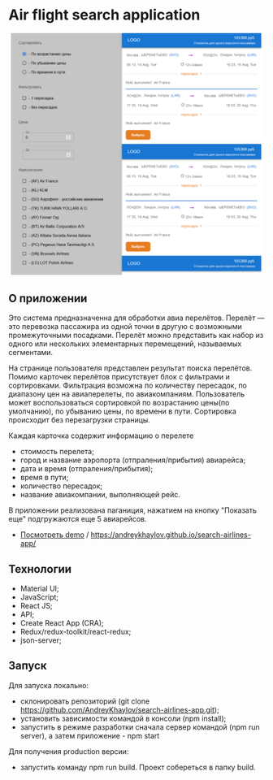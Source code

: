# Air flight search application

<p align="center"><img src="https://github.com/AndreyKhaylov/search-airlines-app/blob/master/public/airlines.png" max-width="800"></p>

## О приложении

Это система предназначенна для обработки авиа перелётов. Перелёт — это перевозка пассажира из одной точки в другую с возможными промежуточными посадками. Перелёт можно представить как набор из одного или нескольких элементарных перемещений, называемых сегментами.
  
На странице пользователя представлен результат поиска перелётов. Помимо карточек перелётов присутствует блок с фильтрами и сортировками. Фильтрация возможна по количеству пересадок, по диапазону цен на авиаперелеты, по авиакомпаниям. Пользователь может воспользоваться сортировкой по возрастанию цены(по умолчанию), по убыванию цены, по времени в пути. Сортировка происходит без перезагрузки страницы.
  
  Каждая карточка содержит информацию о перелете
   - стоимость перелета;
   - город и название аэропорта (отпраления/прибытия) авиарейса;
   - дата и время (отпраления/прибытия);
   - время в пути;
   - количество пересадок;
   - название авиакомпании, выполняющей рейс.

  В приложении реализована паганиция, нажатием на кнопку "Показать еще" подгружаются еще 5 авиарейсов.

- [Посмотреть demo](https://andreykhaylov.github.io/search-airlines-app/) / https://andreykhaylov.github.io/search-airlines-app/

## Технологии

  - Material UI;  
  - JavaScript;
  - React JS;
  - API;
  - Create React App (CRA);
  - Redux/redux-toolkit/react-redux;
  - json-server;

## Запуск
  Для запуска локально: 
  - склонировать репозиторий (git clone <https://github.com/AndreyKhaylov/search-airlines-app.git>);
  - установить зависимости командой в консоли (npm install);
  - запустить в режиме разработки сначала сервер командой (npm run server), а затем приложение - npm start

  Для получения production версии:
  - запустить команду npm run build. Проект собереться в папку build.

